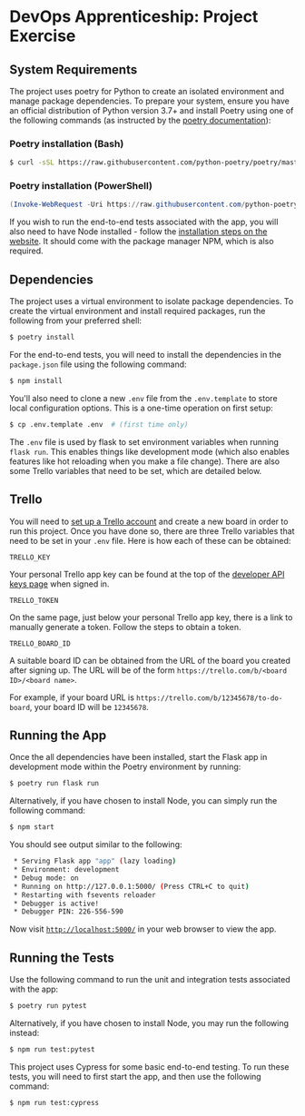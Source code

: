 # DevOps Apprenticeship: Project Exercise

## System Requirements

The project uses poetry for Python to create an isolated environment and manage package dependencies.
To prepare your system, ensure you have an official distribution of Python version 3.7+ and install Poetry using one of the following commands (as instructed by the [poetry documentation](https://python-poetry.org/docs/#system-requirements)):

### Poetry installation (Bash)

```bash
$ curl -sSL https://raw.githubusercontent.com/python-poetry/poetry/master/install-poetry.py | python -
```

### Poetry installation (PowerShell)

```powershell
(Invoke-WebRequest -Uri https://raw.githubusercontent.com/python-poetry/poetry/master/install-poetry.py -UseBasicParsing).Content | python -
```

If you wish to run the end-to-end tests associated with the app, you will also need to have Node installed - follow the [installation steps on the website](https://nodejs.org/).
It should come with the package manager NPM, which is also required.

## Dependencies

The project uses a virtual environment to isolate package dependencies. To create the virtual environment and install required packages, run the following from your preferred shell:

```bash
$ poetry install
```

For the end-to-end tests, you will need to install the dependencies in the `package.json` file using the following command:

```bash
$ npm install
```

You'll also need to clone a new `.env` file from the `.env.template` to store local configuration options. This is a one-time operation on first setup:

```bash
$ cp .env.template .env  # (first time only)
```

The `.env` file is used by flask to set environment variables when running `flask run`. This enables things like development mode (which also enables features like hot reloading when you make a file change).
There are also some Trello variables that need to be set, which are detailed below.

## Trello

You will need to [set up a Trello account](https://trello.com/signup) and create a new board in order to run this project. Once you have done so, there are three Trello variables that need to be set in your `.env` file.
Here is how each of these can be obtained:

```dotenv
TRELLO_KEY
```
Your personal Trello app key can be found at the top of the [developer API keys page](https://trello.com/app-key) when signed in.

```dotenv
TRELLO_TOKEN
```
On the same page, just below your personal Trello app key, there is a link to manually generate a token. Follow the steps to obtain a token.

```dotenv
TRELLO_BOARD_ID
```
A suitable board ID can be obtained from the URL of the board you created after signing up.
The URL will be of the form `https://trello.com/b/<board ID>/<board name>`.

For example, if your board URL is `https://trello.com/b/12345678/to-do-board`, your board ID will be `12345678`.

## Running the App

Once the all dependencies have been installed, start the Flask app in development mode within the Poetry environment by running:

```bash
$ poetry run flask run
```

Alternatively, if you have chosen to install Node, you can simply run the following command:

```bash
$ npm start
```

You should see output similar to the following:

```bash
 * Serving Flask app "app" (lazy loading)
 * Environment: development
 * Debug mode: on
 * Running on http://127.0.0.1:5000/ (Press CTRL+C to quit)
 * Restarting with fsevents reloader
 * Debugger is active!
 * Debugger PIN: 226-556-590
```

Now visit [`http://localhost:5000/`](http://localhost:5000/) in your web browser to view the app.

## Running the Tests

Use the following command to run the unit and integration tests associated with the app:

```bash
$ poetry run pytest
```

Alternatively, if you have chosen to install Node, you may run the following instead:

```bash
$ npm run test:pytest
```

This project uses Cypress for some basic end-to-end testing. To run these tests, you will need to first start the app, and then use the following command:

```bash
$ npm run test:cypress
```
